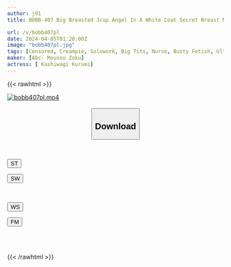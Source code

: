 ```yaml
---
author: j91
title: BOBB-407 Big Breasted Jcup Angel In A White Coat Secret Breast Nursing That Starts With A Nurse Call Boin "Maria Nagai" Box 2

url: /v/bobb407pl
date: 2024-04-05T01:20:00Z
image: "bobb407pl.jpg"
tags: [Censored, Creampie, Solowork, Big Tits, Nurse, Busty Fetish, Ultra-Huge Tits	]
maker: [Abc- Mousou Zoku]
actress: [ Kashiwagi Kurumi]
---
```



{{< rawhtml >}}

<div class="video" data-videoid="BJamVY769YC9Ml">
    <a href="javascript:;">
        <img src="/v/bobb407pl/bobb407pl.jpg" width="WIDTH" height="HEIGHT" alt="bobb407pl.mp4" loading="lazy">
    </a>
</div>

<script type="text/javascript" src="https://j91.asia/asset/on-demand-st.js"></script>

<br>
  <link rel="stylesheet" href="https://j91.asia/asset/bs5.css">
  
  <center>
  <button class="btn btn-primary" type="button" data-bs-toggle="collapse" data-bs-target=".multi-collapse" aria-expanded="false" aria-controls="multiCollapseExample1 multiCollapseExample2"><h2>Download</h2></button></center>
</p>
<div class="row">
  <div class="col">
    <div class="collapse multi-collapse" id="multiCollapseExample1">
      <div class="card card-body">
	      	      <br>
<div class="buttons">  
<p><a href="https://streamtape.to/v/BJamVY769YC9Ml" target="_blank"><button class="btn-hover color-3"><i class="fa fa-download"></i> ST</button></a></p>
<p><a href="https://asnwish.com/rg8i2c5upw4l" target="_blank"><button class="btn-hover color-2"><i class="fa fa-download"></i> SW</button></a></p></div>
    </div>
  </div>
</div>
  <div class="col">
    <div class="collapse multi-collapse" id="multiCollapseExample2">
      <div class="card card-body">
	      <br>
<div class="buttons">
<p><a href="javascript:;"><button class="btn-hover color-9"><i class="fa fa-download"></i> WS</button></a></p>
<p><a href="javascript:;"><button class="btn-hover color-8"><i class="fa fa-download"></i> FM</button></a></p></div>
<br><br>
      </div>
    </div>
  </div>
</div>

{{< /rawhtml >}}
